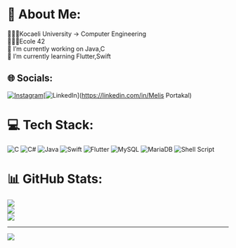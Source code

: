 # 💫 About Me:
👩🏻‍💻Kocaeli University -> Computer Engineering<br>
👩🏻‍💻Ecole 42<br>
🔭 I’m currently working on Java,C<br>🌱 I’m currently learning Flutter,Swift<br>


 


## 🌐 Socials:
[![Instagram](https://img.shields.io/badge/Instagram-%23E4405F.svg?logo=Instagram&logoColor=white)](https://instagram.com/melisprtkl)[![LinkedIn](https://img.shields.io/badge/LinkedIn-%230077B5.svg?logo=linkedin&logoColor=white)](https://linkedin.com/in/Melis Portakal) 

# 💻 Tech Stack:
![C](https://img.shields.io/badge/c-%2300599C.svg?style=for-the-badge&logo=c&logoColor=white) ![C#](https://img.shields.io/badge/c%23-%23239120.svg?style=for-the-badge&logo=csharp&logoColor=white) ![Java](https://img.shields.io/badge/java-%23ED8B00.svg?style=for-the-badge&logo=openjdk&logoColor=white) ![Swift](https://img.shields.io/badge/swift-F54A2A?style=for-the-badge&logo=swift&logoColor=white) ![Flutter](https://img.shields.io/badge/Flutter-%2302569B.svg?style=for-the-badge&logo=Flutter&logoColor=white) ![MySQL](https://img.shields.io/badge/mysql-%2300000f.svg?style=for-the-badge&logo=mysql&logoColor=white) ![MariaDB](https://img.shields.io/badge/MariaDB-003545?style=for-the-badge&logo=mariadb&logoColor=white) ![Shell Script](https://img.shields.io/badge/shell_script-%23121011.svg?style=for-the-badge&logo=gnu-bash&logoColor=white)
# 📊 GitHub Stats:
![](https://github-readme-stats.vercel.app/api?username=Melissportakall&theme=bear&hide_border=false&include_all_commits=true&count_private=true)<br/>
![](https://github-readme-streak-stats.herokuapp.com/?user=Melissportakall&theme=bear&hide_border=false)<br/>
![](https://github-readme-stats.vercel.app/api/top-langs/?username=Melissportakall&theme=bear&hide_border=false&include_all_commits=true&count_private=true&layout=compact)

---
[![](https://visitcount.itsvg.in/api?id=Melissportakall&icon=1&color=10)](https://visitcount.itsvg.in)

<!-- Proudly created with GPRM ( https://gprm.itsvg.in ) -->
